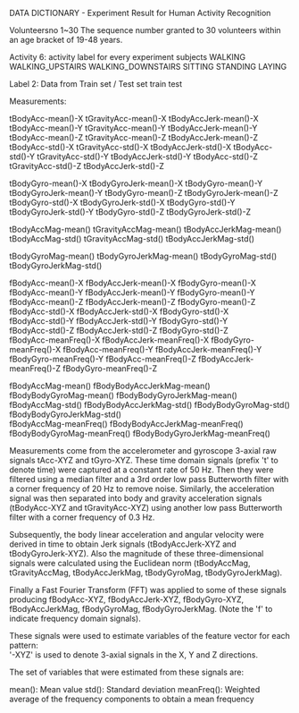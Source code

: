 DATA DICTIONARY - Experiment Result for Human Activity Recognition

Volunteersno
1~30
The sequence number granted to 30 volunteers within an age bracket of 19-48 years.

Activity
6: activity label for every experiment subjects
WALKING
WALKING_UPSTAIRS
WALKING_DOWNSTAIRS
SITTING
STANDING
LAYING

Label
2: Data from Train set / Test set
train
test

Measurements:

tBodyAcc-mean()-X   tGravityAcc-mean()-X  tBodyAccJerk-mean()-X
tBodyAcc-mean()-Y   tGravityAcc-mean()-Y  tBodyAccJerk-mean()-Y
tBodyAcc-mean()-Z   tGravityAcc-mean()-Z  tBodyAccJerk-mean()-Z
tBodyAcc-std()-X    tGravityAcc-std()-X   tBodyAccJerk-std()-X 
tBodyAcc-std()-Y    tGravityAcc-std()-Y   tBodyAccJerk-std()-Y 
tBodyAcc-std()-Z    tGravityAcc-std()-Z   tBodyAccJerk-std()-Z 

tBodyGyro-mean()-X  tBodyGyroJerk-mean()-X
tBodyGyro-mean()-Y  tBodyGyroJerk-mean()-Y
tBodyGyro-mean()-Z  tBodyGyroJerk-mean()-Z
tBodyGyro-std()-X   tBodyGyroJerk-std()-X 
tBodyGyro-std()-Y   tBodyGyroJerk-std()-Y 
tBodyGyro-std()-Z   tBodyGyroJerk-std()-Z 

tBodyAccMag-mean()  tGravityAccMag-mean() tBodyAccJerkMag-mean()
tBodyAccMag-std()   tGravityAccMag-std()  tBodyAccJerkMag-std() 

tBodyGyroMag-mean() tBodyGyroJerkMag-mean()
tBodyGyroMag-std()  tBodyGyroJerkMag-std() 

fBodyAcc-mean()-X      fBodyAccJerk-mean()-X       fBodyGyro-mean()-X    
fBodyAcc-mean()-Y      fBodyAccJerk-mean()-Y       fBodyGyro-mean()-Y    
fBodyAcc-mean()-Z      fBodyAccJerk-mean()-Z       fBodyGyro-mean()-Z    
fBodyAcc-std()-X       fBodyAccJerk-std()-X        fBodyGyro-std()-X     
fBodyAcc-std()-Y       fBodyAccJerk-std()-Y        fBodyGyro-std()-Y     
fBodyAcc-std()-Z       fBodyAccJerk-std()-Z        fBodyGyro-std()-Z     
fBodyAcc-meanFreq()-X  fBodyAccJerk-meanFreq()-X   fBodyGyro-meanFreq()-X
fBodyAcc-meanFreq()-Y  fBodyAccJerk-meanFreq()-Y   fBodyGyro-meanFreq()-Y
fBodyAcc-meanFreq()-Z  fBodyAccJerk-meanFreq()-Z   fBodyGyro-meanFreq()-Z


fBodyAccMag-mean()      fBodyBodyAccJerkMag-mean()      fBodyBodyGyroMag-mean()      fBodyBodyGyroJerkMag-mean()    
fBodyAccMag-std()       fBodyBodyAccJerkMag-std()       fBodyBodyGyroMag-std()       fBodyBodyGyroJerkMag-std()     
fBodyAccMag-meanFreq()  fBodyBodyAccJerkMag-meanFreq()  fBodyBodyGyroMag-meanFreq()  fBodyBodyGyroJerkMag-meanFreq()

Measurements come from the accelerometer and gyroscope 3-axial raw signals tAcc-XYZ and tGyro-XYZ.
These time domain signals (prefix 't' to denote time) were captured at a constant rate of 50 Hz.
Then they were filtered using a median filter and a 3rd order low pass Butterworth filter with a corner frequency of 20 Hz to remove noise.
Similarly, the acceleration signal was then separated into body and gravity acceleration signals (tBodyAcc-XYZ and tGravityAcc-XYZ) using another low pass Butterworth filter with a corner frequency of 0.3 Hz. 

Subsequently, the body linear acceleration and angular velocity were derived in time to obtain Jerk signals (tBodyAccJerk-XYZ and tBodyGyroJerk-XYZ). 
Also the magnitude of these three-dimensional signals were calculated using the Euclidean norm (tBodyAccMag, tGravityAccMag, tBodyAccJerkMag, tBodyGyroMag, tBodyGyroJerkMag). 

Finally a Fast Fourier Transform (FFT) was applied to some of these signals producing fBodyAcc-XYZ, fBodyAccJerk-XYZ, fBodyGyro-XYZ, fBodyAccJerkMag, fBodyGyroMag, fBodyGyroJerkMag. 
(Note the 'f' to indicate frequency domain signals). 

These signals were used to estimate variables of the feature vector for each pattern:  
'-XYZ' is used to denote 3-axial signals in the X, Y and Z directions.

The set of variables that were estimated from these signals are: 

mean(): Mean value
std(): Standard deviation
meanFreq(): Weighted average of the frequency components to obtain a mean frequency